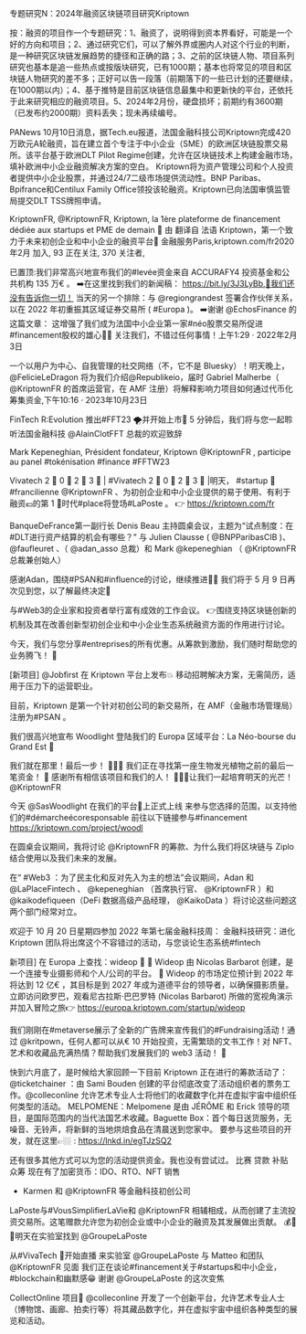 专题研究N：2024年融资区块链项目研究Kriptown



按：融资的项目作一个专题研究：1、融资了，说明得到资本界看好，可能是一个好的方向和项目；2、通过研究它们，可以了解外界或圈内人对这个行业的判断，是一种研究区块链发展趋势的捷径和正确的路；3、之前的区块链人物、项目系列研究也基本是追一些热点或按版块研究，已有1000期；基本也将常见的项目和区块链人物研究的差不多；正好可以告一段落（前期落下的一些已计划的还要继续，在1000期以内）；4、基于推特是目前区块链信息最集中和更新快的平台，还依托于此来研究相应的融资项目。5、2024年2月份，硬盘损坏；前期约有3600期（已发布约2000期）资料丢失；现未再续编号。

PANews 10月10日消息，据Tech.eu报道，法国金融科技公司Kriptown完成420万欧元A轮融资，旨在建立首个专注于中小企业（SME）的欧洲区块链股票交易所。该平台基于欧洲DLT Pilot Regime创建，允许在区块链技术上构建金融市场，填补欧洲中小企业融资解决方案的空白。
Kriptown将为资产管理公司和个人投资者提供中小企业股票，并通过24/7二级市场提供流动性。BNP Paribas、Bpifrance和Centilux Family Office领投该轮融资。Kriptown已向法国审慎监管局提交DLT TSS牌照申请。

KriptownFR,
@KriptownFR,
Kriptown, la 1ère plateforme de financement dédiée aux startups et PME de demain 🚀
由
翻译自 法语
Kriptown，第一个致力于未来初创企业和中小企业的融资平台🚀
金融服务Paris,kriptown.com/fr2020年2月 加入,
93 正在关注,
370 关注者,


已置顶:我们非常高兴地宣布我们的#levée资金来自 ACCURAFY4 投资基金和公共机构 135 万€ 。
➡️在这里找到我们的新闻稿： https://bit.ly/3J3LyBb,🎯我们还没有告诉你一切！
当天的另一个排除：与
@regiongrandest
签署合作伙伴关系，以在 2022 年初重振其区域证券交易所 ( #Europa )。
➡️谢谢
@EchosFinance
的这篇文章：
这增强了我们成为法国中小企业第一家#néo股票交易所促进#financement股权的雄心🚀🚀
关注我们，不错过任何事情！上午1:29 · 2022年2月3日

一个以用户为中心、自我管理的社交网络（不，它不是 Bluesky）！明天晚上， 
@FelicieLeDragon
将为我们介绍@Republikeio，届时 Gabriel Malherbe（ 
@KriptownFR
的首席运营官，在 AMF 注册）将解释影响力项目如何通过代币化筹集资金,下午10:16 · 2023年10月23日

FinTech R:Evolution 推出#FFT23 🌪并开始上市🚀
5 分钟后，我们将与您一起聆听法国金融科技
@AlainClotFFT
总裁的欢迎致辞

Mark  Kepeneghian, Président fondateur, Kriptown 
@KriptownFR
, participe au panel  #tokénisation #finance #FFTW23

Vivatech 2 ⃣ 0 ⃣ 2 ⃣ 3 ⃣ | #Vivatech 2 ⃣ 0 ⃣ 2 ⃣ 3 ⃣ |明天， #startup 🚀 #francilienne 
@KriptownFR
 、为初创企业和中小企业提供的易于使用、有利于融资💶的第 1 ⃣时代#place将登场#LaPoste 。
👉 https://kriptown.com/fr

BanqueDeFrance第一副行长 Denis Beau 主持圆桌会议，主题为“试点制度：在#DLT进行资产结算的机会有哪些？”
与 Julien Clausse ( 
@BNPParibasCIB
 )、 
@faufleuret
 、（ 
@adan_asso
总裁）和 Mark 
@kepeneghian
 （ 
@KriptownFR
总裁兼创始人）

感谢Adan，围绕#PSAN和#influence的讨论，继续推进✊🏻
我们将于 5 月 9 日再次见到您，以了解最终决定🚀

与#Web3的企业家和投资者举行富有成效的工作会议。
👉围绕支持区块链创新的机制及其在改善创新型初创企业和中小企业生态系统融资方面的作用进行讨论。

今天，我们与您分享#entreprises的所有优惠。从筹款到激励，我们随时帮助您的业务腾飞！ 🚀

[新项目]
@Jobfirst
在 Kriptown 平台上发布💥
移动招聘解决方案，无需简历，适用于压力下的运营职业。 

目前，Kriptown 是第一个针对初创公司的新交易所，在 AMF（金融市场管理局）注册为#PSAN 。 

我们很高兴地宣布 Woodlight 登陆我们的 Europa 区域平台：La Néo-bourse du Grand Est 🎉

我们就在那里！最后一步！ 🤩🤩🤩
我们正在寻找第一座生物发光植物之前的最后一笔资金！ 💪
感谢所有相信该项目和我们的人！
🌳💡🌳让我们一起培育明天的光芒！
@KriptownFR

今天
@SasWoodlight
在我们的平台🚀上正式上线
来参与您选择的范围，以支持他们的#démarcheécoresponsable
前往以下链接参与#financement
https://kriptown.com/project/woodl

在圆桌会议期间，我将讨论
@KriptownFR
的筹款、为什么我们将区块链与 Ziplo 结合使用以及我们未来的发展。

在“ #Web3 ：为了民主化和反对先入为主的想法”会议期间，Adan 和
@LaPlaceFintech
 、 
@kepeneghian
 （首席执行官、 
@KriptownFR
 ）和 @kaikodefiqueen（DeFi 数据高级产品经理， 
@KaikoData
 ）将讨论这些问题这两个部门经常对立。

欢迎于 10 月 20 日星期四参加 2022 年第七届金融科技周：
金融科技研究：进化
Kriptown 团队将出席这个不容错过的活动，与您谈论生态系统#fintech 

新项目]
在 Europa 上查找：wideop 📸 🤩
Wideop 由 Nicolas Barbarot 创建，是一个连接专业摄影师和个人/公司的平台。
🎯 Wideop 的市场定位预计到 2022 年将达到 12 亿€ ，其目标是到 2027 年成为道德平台的领导者，以确保摄影质量。立即访问欧罗巴，观看尼古拉斯·巴巴罗特 (Nicolas Barbarot) 所做的宽视角演示并加入冒险之旅👉 https://europa.kriptown.com/startup/wideop

我们刚刚在#metaverse展示了全新的广告牌来宣传我们的#Fundraising活动！通过 @kritpown，任何人都可以从€ 10 开始投资，无需繁琐的文书工作！对 NFT、艺术和收藏品充满热情？帮助我们发展我们的 web3 活动！ 🚀

快到六月底了，是时候给大家回顾一下目前 Kriptown 正在进行的筹款活动了：
@ticketchainer
 ：由 Sami Bouden 创建的平台彻底改变了活动组织者的票务工作。@colleconline 允许艺术专业人士将他们的收藏数字化并在虚拟宇宙中组织任何类型的活动。
MELPOMENE：Melpomene 是由 JÉRÔME 和 Erick 领导的项目，是国际范围内的当代法国艺术收藏。Baguette Box：首个每日送货服务，无噪音、无铃声，将新鲜的当地烘焙食品在清晨送到您家中。
要参与这些项目的开发，就在这里👉🏼 : https://lnkd.in/egTJzSQ2

还有很多其他方式可以为您的活动提供资金。我也没有尝试过。
比赛
贷款
补贴
众筹
现在有了加密货币：IDO、RTO、NFT 销售
+ Karmen 和
@KriptownFR
等金融科技初创公司

LaPoste与#VousSimplifierLaVie和
@KriptownFR
相辅相成，从而创建了主流投资交易所。这笔赠款允许您为初创企业或中小企业的融资及其发展做出贡献。 💰👏
📍明天在实验室找到
@GroupeLaPoste

从#VivaTech 🚀开始直播
来实验室
@GroupeLaPoste
与 Matteo 和团队
@KriptownFR
见面
我们正在谈论#financement关于#startups和中小企业， #blockchain和幽默感😁
谢谢
@GroupeLaPoste
的这次变焦

CollectOnline 项目🤩
@colleconline 开发了一个创新平台，允许艺术专业人士（博物馆、画廊、拍卖行等）将其藏品数字化，并在虚拟宇宙中组织各种类型的展览和活动。
